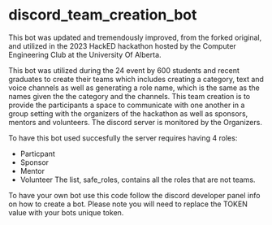 # discord_team_creation_bot

This bot was updated and tremendously improved, from the forked original, and utilized in the 2023 HackED hackathon hosted by the Computer Engineering Club at the University Of Alberta.

This bot was utilized during the 24 event by 600 students and recent graduates to create their teams which includes creating a category, text and voice channels as well as generating a role name, which is the same as the names given the the category and the channels. This team creation is to provide the participants a space to communicate with one another in a group setting with the organizers of the hackathon as well as sponsors, mentors and volunteers. The discord server is monitored by the Organizers.

To have this bot used succesfully the server requires having 4 roles:
- Particpant
- Sponsor
- Mentor
- Volunteer
The list, safe_roles, contains all the roles that are not teams.
 
To have your own bot use this code follow the discord developer panel info on how to create a bot. Please note you will need to replace the TOKEN value with your bots unique token.
